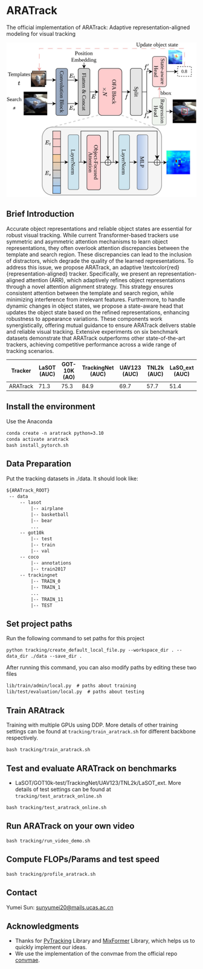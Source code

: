 # ARATrack

The official implementation of ARATrack: Adaptive representation-aligned modeling for visual tracking

![ARATrack_Framework](tracking/ARATrack_framework.jpg)

## Brief Introduction
Accurate object representations and reliable object states are essential for robust visual tracking. While current Transformer-based trackers use symmetric and asymmetric attention mechanisms to learn object representations, they often overlook attention discrepancies between the template and search region.
These discrepancies can lead to the inclusion of distractors, which degrade the quality of the learned representations. To address this issue, we propose ARATrack, an adaptive \textcolor{red}{representation-aligned} tracker. Specifically, we present an representation-aligned attention (ARR), which adaptively refines object representations through a novel attention alignment strategy. This strategy ensures consistent attention between the template and search region, while minimizing interference from irrelevant features.
Furthermore, to handle dynamic changes in object states, we propose a state-aware head that updates the object state based on the refined representations, enhancing robustness to appearance variations. 
These components work synergistically, offering mutual guidance to ensure ARATrack delivers stable and reliable visual tracking. Extensive experiments on six benchmark datasets demonstrate that ARATrack outperforms other state-of-the-art trackers, achieving competitive performance across a wide range of tracking scenarios.

| Tracker  | LaSOT (AUC) | GOT-10K (AO) | TrackingNet (AUC) | UAV123 (AUC) | TNL2k (AUC) | LaSO_ext (AUC) |
|----------|-------------|--------------|-------------------|--------------|-------------|----------------|
| ARATrack | 71.3        | 75.3         | 84.9              | 69.7         | 57.7        | 51.4           |


## Install the environment
Use the Anaconda
```
conda create -n aratrack python=3.10
conda activate aratrack
bash install_pytorch.sh
```

## Data Preparation
Put the tracking datasets in ./data. It should look like:
   ```
   ${ARATrack_ROOT}
    -- data
        -- lasot
            |-- airplane
            |-- basketball
            |-- bear
            ...
        -- got10k
            |-- test
            |-- train
            |-- val
        -- coco
            |-- annotations
            |-- train2017
        -- trackingnet
            |-- TRAIN_0
            |-- TRAIN_1
            ...
            |-- TRAIN_11
            |-- TEST
   ```
## Set project paths
Run the following command to set paths for this project
```
python tracking/create_default_local_file.py --workspace_dir . --data_dir ./data --save_dir .
```
After running this command, you can also modify paths by editing these two files
```
lib/train/admin/local.py  # paths about training
lib/test/evaluation/local.py  # paths about testing
```

## Train ARAtrack
Training with multiple GPUs using DDP. More details of 
other training settings can be found at ```tracking/train_aratrack.sh``` for different backbone respectively.
```
bash tracking/train_aratrack.sh
```

## Test and evaluate ARATrack on benchmarks

- LaSOT/GOT10k-test/TrackingNet/UAV123/TNL2k/LaSOT_ext. More details of 
test settings can be found at ```tracking/test_aratrack_online.sh```
```
bash tracking/test_aratrack_online.sh
```

## Run ARATrack on your own video
```
bash tracking/run_video_demo.sh
```

## Compute FLOPs/Params and test speed
```
bash tracking/profile_aratrack.sh
```

## Contact
Yumei Sun: sunyumei20@mails.ucas.ac.cn

## Acknowledgments
* Thanks for [PyTracking](https://github.com/visionml/pytracking) Library and [MixFormer](https://github.com/MCG-NJU/MixFormer) Library, which helps us to quickly implement our ideas.
* We use the implementation of the convmae from the official repo [convmae]([https://github.com/Alpha-VL/ConvMAE]).

